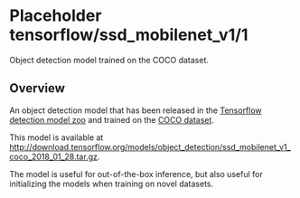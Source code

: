 # Placeholder tensorflow/ssd_mobilenet_v1/1
Object detection model trained on the COCO dataset.

<!-- module-type: image-object-detection -->

## Overview

An object detection model that has been released in the
[Tensorflow detection model zoo](https://github.com/tensorflow/models/blob/master/research/object_detection/g3doc/tf1_detection_zoo.md)
and trained on the [COCO dataset](http://cocodataset.org).

This model is available at http://download.tensorflow.org/models/object_detection/ssd_mobilenet_v1_coco_2018_01_28.tar.gz.

The model is useful for out-of-the-box inference, but also useful for
initializing the models when training on novel datasets.
